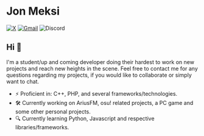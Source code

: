 # Jon Meksi 
[![X](https://img.shields.io/badge/@Taldux-%23000000.svg?style=for-the-badge&logo=X&logoColor=white)](https://x.com/taldux?lang=en) [![Gmail](https://img.shields.io/badge/jonmeksi@gmail.com-D14836?style=for-the-badge&logo=gmail&logoColor=white)](mailto:jonmeksi@gmail.com) ![Discord](https://img.shields.io/badge/taldux-%235865F2.svg?style=for-the-badge&logo=discord&logoColor=white)

## Hi 👋 
I'm a student/up and coming developer doing their hardest to work on new projects and reach new heights in the scene. Feel free to contact me for any questions regarding my projects, if you would like to collaborate or simply want to chat. 

- ⚡ Proficient in: C++, PHP, and several frameworks/technologies.
- 🛠 Currently working on AriusFM, osu! related projects, a PC game and some other personal projects.
- 🔍 Currently learning Python, Javascript and respective libraries/frameworks.
